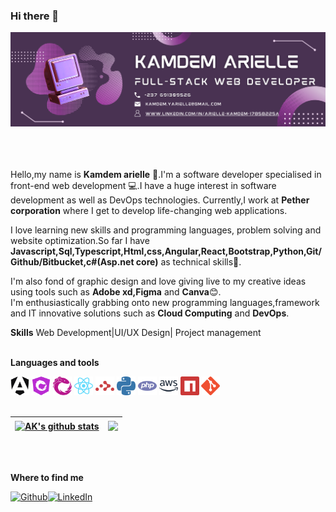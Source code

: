 ### Hi there 👋

<picture>
 <source media="(prefers-color-scheme: dark)" srcset="https://github.com/kamdem-arielle/kamdem-arielle/blob/d391d6776056607eee16678a99664a71b21dbec1/Purple%20Geometric%20Technology%20LinkedIn%20Banner.png?raw=true">
 <source media="(prefers-color-scheme: light)" srcset="https://github.com/kamdem-arielle/kamdem-arielle/blob/d391d6776056607eee16678a99664a71b21dbec1/Purple%20Geometric%20Technology%20LinkedIn%20Banner.png?raw=true">
 <img alt="YOUR-ALT-TEXT" src="https://github.com/kamdem-arielle/kamdem-arielle/blob/d391d6776056607eee16678a99664a71b21dbec1/Purple%20Geometric%20Technology%20LinkedIn%20Banner.png?raw=true">
</picture>

<br /><br /><br />
Hello,my name is **Kamdem arielle** 👩.I'm a software developer specialised in front-end web development 💻.I have a huge interest in software development as well as DevOps technologies.
Currently,I work at **Pether corporation** where I get to develop life-changing web applications.
<br />

I love learning new skills and programming languages, problem solving and website optimization.So far I have **Javascript,Sql,Typescript,Html,css,Angular,React,Bootstrap,Python,Git/Github/Bitbucket,c#(Asp.net core)** as technical skills💪.
<br />

I'm also fond of graphic design and love giving live to my creative ideas using tools such as **Adobe xd,Figma** and **Canva**😊.
<br />
I'm enthusiastically grabbing onto new programming languages,framework and IT innovative solutions such as **Cloud Computing** and **DevOps**.

**Skills**
Web Development|UI/UX Design| Project management
<br /><br />

**Languages and tools**

<code><img height="30" alt="javascript" src="/angular-color.svg"></code>
<code><img height="30" alt="typescript" src="/ngrx-color.svg"></code>
<code><img height="30" alt="react" src="/reactivex-color.svg"></code>
<code><img height="30" alt="graphql" src="/react-color.svg"></code>
<code><img height="30" alt="javascript" src="/reactrouter-color.svg"></code>
<code><img height="30" alt="typescript" src="/python-color.svg"></code>
<code><img height="30" alt="react" src="/php-color.svg"></code>
<code><img height="30" alt="graphql" src="/amazonaws-color.svg"></code>
<code><img height="30" alt="react" src="/npm-color.svg"></code>
<code><img height="30" alt="graphql" src="/git-color.svg"></code>
<br /><br />

| <a href="https://github.com/kamdem-arielle/github-readme-stats"><img align="center" src="https://github-readme-stats.vercel.app/api?username=kamdem-arielle&show_icons=true&include_all_commits=true&theme=synthwave&hide_border=true" alt="AK's github stats" /></a> | <a href="https://github.com/kamdem-arielle/github-readme-stats"><img align="center" src="https://github-readme-stats.vercel.app/api/top-langs/?username=kamdem-arielle&layout=compact&theme=synthwave&hide_border=true" /></a> |
| ------------- | ------------- |
<br /><br />

**Where to find me**

<p><a href="https://github.com/kamdem-arielle" target="_blank"><img alt="Github" src="https://img.shields.io/badge/GitHub-%2312100E.svg?&style=for-the-badge&logo=Github&logoColor=white" /></a><a href="www.linkedin.com/in/arielle-kamdem-17858225a" target="_blank"><img alt="LinkedIn" src="https://img.shields.io/badge/linkedin-%230077B5.svg?&style=for-the-badge&logo=linkedin&logoColor=white" /></a>
</p>




